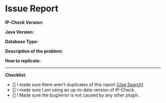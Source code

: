 # Issue Report <!--- Replace 'Issue Report' with the name of your issue, leaving the # symbol. -->
<!--- In order to create a valid issue report you have to follow this template. -->
<!--- You may remove it if you are posting a feature request. -->
<!--- You can run command '/ipc status' to get the requested data points. -->
**IP-Check Version:**

**Java Version:**

**Database Type:**

**Description of the problem:**

**How to replicate**:
<!--- If you can reproduce the issue please tell us as detailed as possible step by step how to do that -->
---
**Checklist**:
<!-- Make sure you've completed the following steps (put an "X" between of brackets): -->
- [] I made sure there aren't duplicates of this report [(Use Search)](https://github.com/KeepJ96/IP-Check/issues)
- [] I made sure I am using an up-to-date version of IP-Check.
- [] I Made sure the bug/error is not caused by any other plugin.
